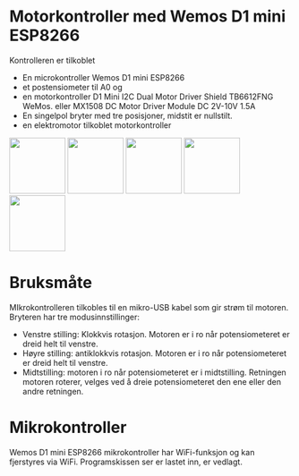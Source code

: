 # Motorkontroller  med Wemos D1 mini ESP8266

Kontrolleren er tilkoblet

- En microkontroller  Wemos D1 mini ESP8266
- et postensiometer til A0 og
- en motorkontroller D1 Mini I2C Dual Motor Driver Shield TB6612FNG WeMos.
  eller MX1508 DC Motor Driver Module DC 2V-10V 1.5A
- En singelpol bryter med tre posisjoner, midstit er nullstilt.
- en elektromotor tilkoblet motorkontroller
  <p>

<img   width="100" src="https://skule.sormo.no/media/com_eshop/products/resized/image_630f3ccb8a287_7-230x230.jpg"> 
<img   width="100" src="https://skule.sormo.no/media/com_eshop/products/resized/251-230x230.jpg"> 
<img  width="100" src="https://skule.sormo.no/media/com_eshop/products/resized/image_5fb62f4ee622f_h2-230x230.jpg"> 
<img  width="100" src="https://skule.sormo.no/media/com_eshop/products/resized/ee-800x800.jpg"> 
<img  width="100"  src="https://skule.sormo.no/media/com_eshop/products/resized/image_606de146aec47_35-230x230.jpg">
</p>

# Bruksmåte

MIkrokontrolleren tilkobles til en mikro-USB kabel som gir strøm til motoren.
Bryteren har tre modusinnstillinger:

- Venstre stilling: Klokkvis rotasjon. Motoren er i ro når potensiometeret er dreid helt til venstre.
- Høyre stilling: antiklokkvis rotasjon. Motoren er i ro når potensiometeret er dreid helt til venstre.
- Midtstilling: motoren i ro  når potensiometeret er i midtstilling.  Retningen motoren roterer, velges ved å dreie potensiometeret den ene eller den andre retningen.

# Mikrokontroller

Wemos D1 mini ESP8266 mikrokontroller har WiFi-funksjon og kan fjerstyres via WiFi. Programskissen ser er lastet inn, er vedlagt. 



